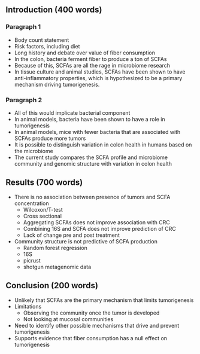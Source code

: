 ## Introduction (400 words)

### Paragraph 1
* Body count statement
* Risk factors, including diet
* Long history and debate over value of fiber consumption
* In the colon, bacteria ferment fiber to produce a ton of SCFAs
* Because of this, SCFAs are all the rage in microbiome research
* In tissue culture and animal studies, SCFAs have been shown to have anti-inflammatory properties, which is hypothesized to be a primary mechanism driving tumorigenesis.

### Paragraph 2
* All of this would implicate bacterial component
* In animal models, bacteria have been shown to have a role in tumorigenesis
* In animal models, mice with fewer bacteria that are associated with SCFAs produce more tumors
* It is possible to distinguish variation in colon health in humans based on the microbiome
* The current study compares the SCFA profile and microbiome community and genomic structure with variation in colon health


## Results (700 words)
* There is no association between presence of tumors and SCFA concentration
	- Wilcoxon/T-test
	- Cross sectional
	- Aggregating SCFAs does not improve association with CRC
	- Combining 16S and SCFA does not improve prediction of CRC
	- Lack of change pre and post treatment
* Community structure is not predictive of SCFA production
	- Random forest regression
	- 16S
	- picrust
	- shotgun metagenomic data


## Conclusion (200 words)
* Unlikely that SCFAs are the primary mechanism that limits tumorigenesis
* Limitations
	- Observing the community once the tumor is developed
	- Not looking at mucosal communities
* Need to identify other possible mechanisms that drive and prevent tumorigenesis
* Supports evidence that fiber consumption has a null effect on tumorigenesis
